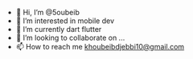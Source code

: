 - 👋 Hi, I’m @5oubeib
- 👀 I’m interested in mobile dev
- 🌱 I’m currently dart flutter    
- 💞️ I’m looking to collaborate on ...
- 📫 How to reach me khoubeibdjebbi10@gmail.com

<!---
5oubeib/5oubeib is a ✨ special ✨ repository because its `README.md` (this file) appears on your GitHub profile.
You can click the Preview link to take a look at your changes.
--->
